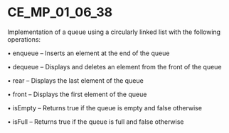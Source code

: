 # CE_MP_01_06_38
Implementation of  a queue using a circularly linked list with the following operations:

• enqueue – Inserts an element at the end of the queue

• dequeue – Displays and deletes an element from the front of the queue

• rear – Displays the last element of the queue

• front – Displays the first element of the queue

• isEmpty – Returns true if the queue is empty and false otherwise

• isFull – Returns true if the queue is full and false otherwise
